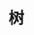 <!--
 * @Author       : Scallions
 * @Date         : 2020-03-20 11:20:37
 * @LastEditors  : Scallions
 * @LastEditTime : 2020-03-20 11:20:37
 * @FilePath     : /algorithm-ex/structure/tree/tree.md
 * @Description  : 
 -->

# 树